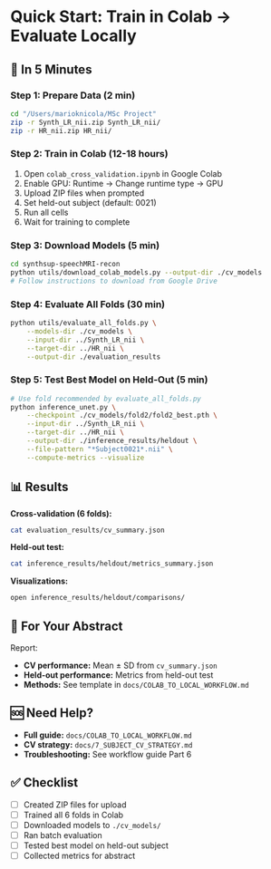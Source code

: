 # Quick Start: Train in Colab → Evaluate Locally

## 🚀 In 5 Minutes

### Step 1: Prepare Data (2 min)
```bash
cd "/Users/marioknicola/MSc Project"
zip -r Synth_LR_nii.zip Synth_LR_nii/
zip -r HR_nii.zip HR_nii/
```

### Step 2: Train in Colab (12-18 hours)
1. Open `colab_cross_validation.ipynb` in Google Colab
2. Enable GPU: Runtime → Change runtime type → GPU
3. Upload ZIP files when prompted
4. Set held-out subject (default: 0021)
5. Run all cells
6. Wait for training to complete

### Step 3: Download Models (5 min)
```bash
cd synthsup-speechMRI-recon
python utils/download_colab_models.py --output-dir ./cv_models
# Follow instructions to download from Google Drive
```

### Step 4: Evaluate All Folds (30 min)
```bash
python utils/evaluate_all_folds.py \
    --models-dir ./cv_models \
    --input-dir ../Synth_LR_nii \
    --target-dir ../HR_nii \
    --output-dir ./evaluation_results
```

### Step 5: Test Best Model on Held-Out (5 min)
```bash
# Use fold recommended by evaluate_all_folds.py
python inference_unet.py \
    --checkpoint ./cv_models/fold2/fold2_best.pth \
    --input-dir ../Synth_LR_nii \
    --target-dir ../HR_nii \
    --output-dir ./inference_results/heldout \
    --file-pattern "*Subject0021*.nii" \
    --compute-metrics --visualize
```

## 📊 Results

**Cross-validation (6 folds):**
```bash
cat evaluation_results/cv_summary.json
```

**Held-out test:**
```bash
cat inference_results/heldout/metrics_summary.json
```

**Visualizations:**
```bash
open inference_results/heldout/comparisons/
```

## 📝 For Your Abstract

Report:
- **CV performance:** Mean ± SD from `cv_summary.json`
- **Held-out performance:** Metrics from held-out test
- **Methods:** See template in `docs/COLAB_TO_LOCAL_WORKFLOW.md`

## 🆘 Need Help?

- **Full guide:** `docs/COLAB_TO_LOCAL_WORKFLOW.md`
- **CV strategy:** `docs/7_SUBJECT_CV_STRATEGY.md`
- **Troubleshooting:** See workflow guide Part 6

## ✅ Checklist

- [ ] Created ZIP files for upload
- [ ] Trained all 6 folds in Colab
- [ ] Downloaded models to `./cv_models/`
- [ ] Ran batch evaluation
- [ ] Tested best model on held-out subject
- [ ] Collected metrics for abstract
